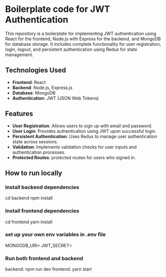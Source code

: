 # Boilerplate code for JWT Authentication

This repository is a boilerplate for implementing JWT authentication using React for the frontend, Node.js with Express for the backend, and MongoDB for database storage. It includes complete functionality for user registration, login, logout, and persistent authentication using Redux for state management.

## Technologies Used

- **Frontend**: React
- **Backend**: Node.js, Express.js
- **Database**: MongoDB
- **Authentication**: JWT (JSON Web Tokens)

## Features

- **User Registration**: Allows users to sign up with email and password.
- **User Login**: Provides authentication using JWT upon successful login.
- **Persistent Authentication**: Uses Redux to manage user authentication state across sessions.
- **Validation**: Implements validation checks for user inputs and authentication processes.
- **Protected Routes**: protected routes for users who signed in.

## How to run locally

### Install backend dependencies

cd backend
npm install

### Install frontend dependencies

cd frontend
yarn install

### set up your own env variables in .env file

MONGODB_URI=<your-mongodb-uri>
JWT_SECRET=<your-jwt-secret>

### Run both frontend and backend

backend: npm run dev
frontend: yarn start

